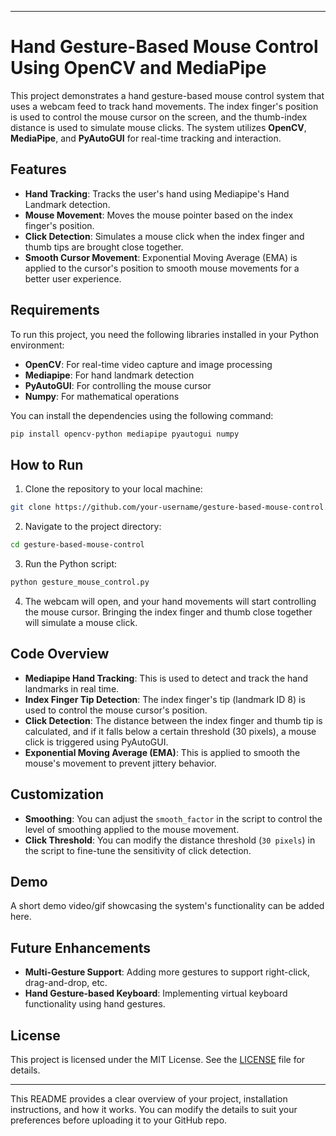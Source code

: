 
---
# Hand Gesture-Based Mouse Control Using OpenCV and MediaPipe

This project demonstrates a hand gesture-based mouse control system that uses a webcam feed to track hand movements. The index finger's position is used to control the mouse cursor on the screen, and the thumb-index distance is used to simulate mouse clicks. The system utilizes **OpenCV**, **MediaPipe**, and **PyAutoGUI** for real-time tracking and interaction.

## Features
- **Hand Tracking**: Tracks the user's hand using Mediapipe's Hand Landmark detection.
- **Mouse Movement**: Moves the mouse pointer based on the index finger's position.
- **Click Detection**: Simulates a mouse click when the index finger and thumb tips are brought close together.
- **Smooth Cursor Movement**: Exponential Moving Average (EMA) is applied to the cursor's position to smooth mouse movements for a better user experience.

## Requirements

To run this project, you need the following libraries installed in your Python environment:

- **OpenCV**: For real-time video capture and image processing
- **Mediapipe**: For hand landmark detection
- **PyAutoGUI**: For controlling the mouse cursor
- **Numpy**: For mathematical operations

You can install the dependencies using the following command:

```bash
pip install opencv-python mediapipe pyautogui numpy
```

## How to Run

1. Clone the repository to your local machine:

```bash
git clone https://github.com/your-username/gesture-based-mouse-control.git
```

2. Navigate to the project directory:

```bash
cd gesture-based-mouse-control
```

3. Run the Python script:

```bash
python gesture_mouse_control.py
```

4. The webcam will open, and your hand movements will start controlling the mouse cursor. Bringing the index finger and thumb close together will simulate a mouse click.

## Code Overview

- **Mediapipe Hand Tracking**: This is used to detect and track the hand landmarks in real time.
- **Index Finger Tip Detection**: The index finger's tip (landmark ID 8) is used to control the mouse cursor's position.
- **Click Detection**: The distance between the index finger and thumb tip is calculated, and if it falls below a certain threshold (30 pixels), a mouse click is triggered using PyAutoGUI.
- **Exponential Moving Average (EMA)**: This is applied to smooth the mouse's movement to prevent jittery behavior.

## Customization

- **Smoothing**: You can adjust the `smooth_factor` in the script to control the level of smoothing applied to the mouse movement.
- **Click Threshold**: You can modify the distance threshold (`30 pixels`) in the script to fine-tune the sensitivity of click detection.

## Demo

A short demo video/gif showcasing the system's functionality can be added here.

## Future Enhancements

- **Multi-Gesture Support**: Adding more gestures to support right-click, drag-and-drop, etc.
- **Hand Gesture-based Keyboard**: Implementing virtual keyboard functionality using hand gestures.

## License

This project is licensed under the MIT License. See the [LICENSE](LICENSE) file for details.

---

This README provides a clear overview of your project, installation instructions, and how it works. You can modify the details to suit your preferences before uploading it to your GitHub repo.
